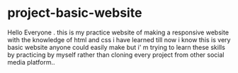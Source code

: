 # project-basic-website
Hello Everyone . this is my practice website of making a responsive website with the knowledge of html and css i have learned till now i know this is very basic website anyone could easily make but i' m trying to learn these skills by practicing by myself rather than cloning every project from other social media platform..
